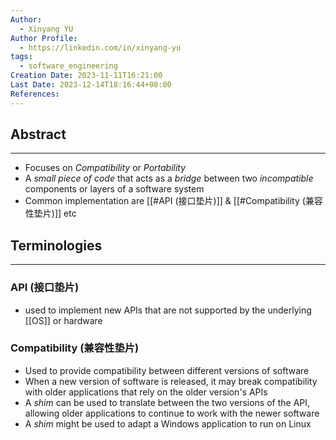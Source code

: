 ```yaml
---
Author:
  - Xinyang YU
Author Profile:
  - https://linkedin.com/in/xinyang-yu
tags:
  - software_engineering
Creation Date: 2023-11-11T16:21:00
Last Date: 2023-12-14T18:16:44+08:00
References:
---
```

## Abstract
---
- Focuses on *Compatibility* or *Portability*
- A *small piece of code* that acts as a *bridge* between two *incompatible* components or layers of a software system
- Common implementation are [[#API (接口垫片)]] & [[#Compatibility (兼容性垫片)]] etc

## Terminologies
---
### API (接口垫片)
- used to implement new APIs that are not supported by the underlying [[OS]] or hardware
### Compatibility (兼容性垫片)
- Used to provide compatibility between different versions of software
- When a new version of software is released, it may break compatibility with older applications that rely on the older version's APIs
- A *shim* can be used to translate between the two versions of the API, allowing older applications to continue to work with the newer software
- A *shim* might be used to adapt a Windows application to run on Linux